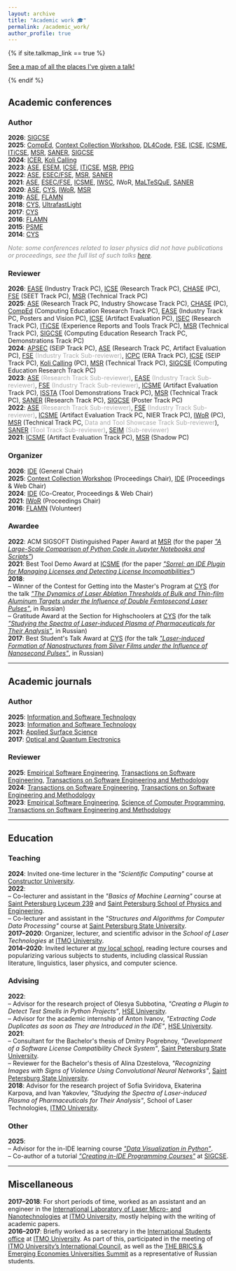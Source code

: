 ```yaml
---
layout: archive
title: "Academic work 🎓"
permalink: /academic_work/
author_profile: true
---
```


{% if site.talkmap_link == true %}

<p style="text-decoration:underline;"><a href="/talkmap.html">See a map of all the places I've given a talk!</a></p>

{% endif %}

<h2>Academic conferences</h2>

<h3>Author</h3>

<b>2026</b>: <a href="https://sigcse2026.sigcse.org/track/sigcse-ts-2026-Papers">SIGCSE</a><br>
<b>2025</b>: <a href="https://comped.acm.org/2025/">CompEd</a>, <a href="https://jetbrains-research.github.io/ase2025-context-collection-workshop/">Context Collection Workshop</a>, <a href="https://dl4c.github.io/">DL4Code</a>, <a href="https://conf.researchr.org/home/fse-2025">FSE</a>, <a href="https://conf.researchr.org/home/icse-2025">ICSE</a>, <a href="https://conf.researchr.org/home/icsme-2025">ICSME</a>, <a href="https://iticse.acm.org/2025/">ITiCSE</a>, <a href="https://conf.researchr.org/home/msr-2025">MSR</a>, <a href="https://conf.researchr.org/home/saner-2025">SANER</a>, <a href="https://sigcse2025.sigcse.org/track/sigcse-ts-2025-tutorials#event-overview">SIGCSE</a><br>
<b>2024</b>: <a href="https://icer2024.acm.org/track/icer-2024-lightning-talks-and-posters">ICER</a>, <a href="https://www.kolicalling.fi/">Koli Calling</a><br>
<b>2023</b>: <a href="https://conf.researchr.org/home/ase-2023">ASE</a>, <a href="https://conf.researchr.org/home/esem-2023">ESEM</a>, <a href="https://conf.researchr.org/home/icse-2023">ICSE</a>, <a href="https://iticse.acm.org/2023/">ITiCSE</a>, <a href="https://conf.researchr.org/home/msr-2023">MSR</a>, <a href="https://www.ppig.org/workshops/2023-annual-workshop/call-for-papers/">PPIG</a><br>
<b>2022</b>: <a href="https://conf.researchr.org/home/ase-2022">ASE</a>, <a href="https://2022.esec-fse.org/">ESEC/FSE</a>, <a href="https://conf.researchr.org/home/msr-2022">MSR</a>, <a href="https://saner2022.uom.gr/">SANER</a><br>
<b>2021</b>: <a href="https://conf.researchr.org/home/ase-2021">ASE</a>, <a href="https://2021.esec-fse.org/">ESEC/FSE</a>, <a href="https://icsme2021.github.io/">ICSME</a>, <a href="https://iwsc2021.github.io/index.html">IWSC</a>, <a herf="https://iwor.github.io/iwor2021/">IWoR</a>, <a href="https://maltesque2021.github.io/submission.html">MaLTeSQuE</a>, <a href="https://saner2021.shidler.hawaii.edu/">SANER</a><br>
<b>2020</b>: <a href="https://conf.researchr.org/home/ase-2020">ASE</a>, <a href="https://kmu.itmo.ru/static/English/54/English">CYS</a>, <a href="https://conf.researchr.org/track/icse-2020/icse-2020-Workshops">IWoR</a>, <a href="https://2020.msrconf.org/">MSR</a><br>
<b>2019</b>: <a href="https://conf.researchr.org/home/ase-2019">ASE</a>, <a href="https://flamn.itmo.ru/">FLAMN</a><br>
<b>2018</b>: <a href="https://kmu.itmo.ru/static/English/54/English">CYS</a>, <a href="https://ultrafastlight.lebedev.ru/">UltrafastLight</a><br>
<b>2017</b>: <a href="https://kmu.itmo.ru/static/English/54/English">CYS</a><br>
<b>2016</b>: <a href="https://flamn.itmo.ru/">FLAMN</a><br>
<b>2015</b>: <a href="https://psme.herzen.spb.ru/?page_id=997&lang=en">PSME</a><br>
<b>2014</b>: <a href="https://kmu.itmo.ru/static/English/54/English">CYS</a>

<span style="color: #888888"><i>Note: some conferences related to laser physics did not have publications or proceedings, see the full list of such talks <a href="https://areyde.com/physics_conferences/">here</a>.</i></span>

<h3>Reviewer</h3>

<b>2026</b>: <a href="https://conf.researchr.org/track/ease-2026/ease-2026-industry-papers">EASE</a> (Industry Track PC), <a href="http://www.icse-conferences.org/index.html">ICSE</a> (Research Track PC), <a href="https://conf.researchr.org/home/chase-2026">CHASE</a> (PC), <a href="https://conf.researchr.org/track/fse-2026/fse-2026-software-engineering-education">FSE</a> (SEET Track PC), <a href="https://conf.researchr.org/home/msr-2026">MSR</a> (Technical Track PC)<br>
<b>2025</b>: <a href="https://conf.researchr.org/track/ase-2025/ase-2025-papers">ASE</a> (Research Track PC, Industry Showcase Track PC), <a href="https://conf.researchr.org/home/chase-2025">CHASE</a> (PC), <a href="https://comped.acm.org/2025/call-for-papers/">CompEd</a> (Computing Education Research Track PC), <a href="https://conf.researchr.org/track/ease-2025/ease-2025-industry-papers">EASE</a> (Industry Track PC, Posters and Vision PC), <a href="https://conf.researchr.org/track/icse-2025/icse-2025-artifact-evaluation">ICSE</a> (Artifact Evaluation PC), <a href="https://conf.researchr.org/series/isec">ISEC</a> (Research Track PC), <a href="https://iticse.acm.org/2025/">ITiCSE</a> (Experience Reports and Tools Track PC), <a href="https://2025.msrconf.org/track/msr-2025-technical-papers">MSR</a> (Technical Track PC), <a href="https://sigcse2025.sigcse.org/track/sigcse-ts-2025-Papers">SIGCSE</a> (Computing Education Research Track PC, Demonstrations Track PC)<br>
<b>2024</b>: <a href="https://conf.researchr.org/track/apsec-2024/apsec-2024-software-engineering-in-practice">APSEC</a> (SEIP Track PC), <a href="https://conf.researchr.org/track/ase-2024/ase-2024-papers">ASE</a> (Research Track PC, Artifact Evaluation PC), <span style="color:#AAAAAA"><a href="https://2024.esec-fse.org/track/fse-2024-industry">FSE</a> (Industry Track Sub-reviewer)</span>, <a href="https://conf.researchr.org/track/icpc-2024/icpc-2024-early-research-achievements-era">ICPC</a> (ERA Track PC), <a href="https://conf.researchr.org/track/icse-2024/icse-2024-software-engineering-in-practice">ICSE</a> (SEIP Track PC), <a href="https://www.kolicalling.fi/">Koli Calling</a> (PC), <a href="https://2024.msrconf.org/track/msr-2024-technical-papers">MSR</a> (Technical Track PC), <a href="https://sigcse2024.sigcse.org/track/sigcse-ts-2024-Papers-1">SIGCSE</a> (Computing Education Research Track PC)<br>
<b>2023</b>: <span style="color:#AAAAAA"><a href="https://conf.researchr.org/track/ase-2023/ase-2023-papers">ASE</a> (Research Track Sub-reviewer)</span>, <span style="color:#AAAAAA"><a href="https://conf.researchr.org/track/ease-2023/ease-2023-industry">EASE</a> (Industry Track Sub-reviewer)</span>, <span style="color:#AAAAAA"><a href="https://2023.esec-fse.org/track/fse-2023-industry">FSE</a> (Industry Track Sub-reviewer)</span>, <a href="https://conf.researchr.org/track/icsme-2023/icsme-2023-artifact-evaluation-track-and-rose-festival">ICSME</a> (Artifact Evaluation Track PC), <a href="https://2023.issta.org/track/issta-2023-tool-demonstrations">ISSTA</a> (Tool Demonstrations Track PC), <a href="https://conf.researchr.org/track/msr-2023/msr-2023-technical-papers">MSR</a> (Technical Track PC), <a href="https://saner2023.must.edu.mo/restrack">SANER</a> (Research Track PC), <a href="https://sigcse2023.sigcse.org/track/sigcse-ts-2023-posters">SIGCSE</a> (Poster Track PC)<br>
<b>2022</b>: <span style="color:#AAAAAA"><a href="https://conf.researchr.org/track/ase-2022/ase-2022-research-papers">ASE</a> (Research Track Sub-reviewer)</span>, <span style="color:#AAAAAA"><a href="https://2022.esec-fse.org/track/fse-2022-industry">FSE</a> (Industry Track Sub-reviewer)</span>, <a href="https://cyprusconferences.org/icsme2022/new-ideas-and-emerging-results/">ICSME</a> (Artifact Evaluation Track PC, NIER Track PC), <a href="https://iwor.github.io/iwor2022/">IWoR</a> (PC), <a href="https://conf.researchr.org/track/msr-2022/msr-2022-technical-papers">MSR</a> (Technical Track PC, <span style="color:#AAAAAA">Data and Tool Showcase Track Sub-reviewer</span>), <span style="color:#AAAAAA"><a href="https://saner2022.uom.gr/tooltrack">SANER</a> (Tool Track Sub-reviewer)</span>, <span style="color:#AAAAAA"><a href="https://seim-conf.org/en/">SEIM</a> (Sub-reviewer)</span><br>
<b>2021</b>: <a href="https://icsme2021.github.io/cfp/AEandROSETrack.html">ICSME</a> (Artifact Evaluation Track PC), <a href="https://2021.msrconf.org/track/msr-2021-shadow-pc?">MSR</a> (Shadow PC)

<h3>Organizer</h3>

<b>2026</b>: <a href="https://ide-workshop.github.io/">IDE</a> (General Chair) <br>
<b>2025</b>: <a href="https://jetbrains-research.github.io/ase2025-context-collection-workshop/">Context Collection Workshop</a> (Proceedings Chair), <a href="https://ide-workshop.github.io/content/ide-2025.html">IDE</a> (Proceedings & Web Chair) <br>
<b>2024</b>: <a href="https://ide-workshop.github.io/content/ide-2024.html">IDE</a> (Co-Creator, Proceedings & Web Chair) <br>
<b>2021</b>: <a href="https://iwor.github.io/iwor2021/index.html">IWoR</a> (Proceedings Chair)<br>
<b>2016</b>: <a href="http://lpc.ifmo.ru/flamn16/">FLAMN</a> (Volunteer)

<h3>Awardee</h3>
<b>2022</b>: ACM SIGSOFT Distinguished Paper Award at <a href="https://conf.researchr.org/home/msr-2022">MSR</a> (for the paper <i><a href="https://areyde.com/publications/2022-05-18-jupyter-analysis">"A Large-Scale Comparison of Python Code in Jupyter Notebooks and Scripts"</a></i>)<br>
<b>2021</b>: Best Tool Demo Award at <a href="https://icsme2021.github.io/">ICSME</a> (for the paper <i><a href="https://areyde.com/publications/2021-09-27-sorrel">"Sorrel: an IDE Plugin for Managing Licenses and Detecting License Incompatibilities"</a></i>)<br>
<b>2018</b>:<br>
– Winner of the Contest for Getting into the Master's Program at <a href="https://kmu.itmo.ru/static/English/54/English">CYS</a> (for the talk <i><a href="https://areyde.com/files/cys2018/abstract.pdf">"The Dynamics of Laser Ablation Thresholds of Bulk and Thin-film Aluminum Targets under the Influence of Double Femtosecond Laser Pulses"</a></i>, in Russian)<br>
– Gratitude Award at the Section for Highschoolers at <a href="https://kmu.itmo.ru/static/English/54/English">CYS</a> (for the talk <i><a href="https://areyde.com/files/cys2018/advisory.pdf">"Studying the Spectra of Laser-induced Plasma of Pharmaceuticals for Their Analysis"</a></i>, in Russian)<br>
<b>2017</b>: Best Student's Talk Award at <a href="https://kmu.itmo.ru/static/English/54/English">CYS</a> (for the talk <i><a href="https://areyde.com/files/cys2017/abstract.pdf">"Laser-induced Formation of Nanostructures from Silver Films under the Influence of Nanosecond Pulses"</a></i>, in Russian)<br>

<hr color="#888888" size="4" noshade>

<h2>Academic journals</h2>

<h3>Author</h3>

<b>2025</b>: <a href="https://www.sciencedirect.com/journal/information-and-software-technology">Information and Software Technology</a><br>
<b>2023</b>: <a href="https://www.sciencedirect.com/journal/information-and-software-technology">Information and Software Technology</a><br>
<b>2021</b>: <a href="https://www.sciencedirect.com/journal/applied-surface-science">Applied Surface Science</a><br>
<b>2017</b>: <a href="https://www.springer.com/journal/11082">Optical and Quantum Electronics</a>

<h3>Reviewer</h3>

<b>2025</b>: <a href="https://www.springer.com/journal/10664">Empirical Software Engineering</a>, <a href="https://www.computer.org/csdl/journal/ts">Transactions on Software Engineering</a>, <a href="https://dl.acm.org/journal/tosem">Transactions on Software Engineering and Methodology</a> <br>
<b>2024</b>: <a href="https://www.computer.org/csdl/journal/ts">Transactions on Software Engineering</a>, <a href="https://dl.acm.org/journal/tosem">Transactions on Software Engineering and Methodology</a> <br>
<b>2023</b>: <a href="https://www.springer.com/journal/10664">Empirical Software Engineering</a>, <a href="https://www.sciencedirect.com/journal/science-of-computer-programming">Science of Computer Programming</a>, <a href="https://dl.acm.org/journal/tosem">Transactions on Software Engineering and Methodology</a>

<hr color="#888888" size="4" noshade>

<h2>Education</h2>

<h3>Teaching</h3>

<b>2024</b>: Invited one-time lecturer in the <i>"Scientific Computing"</i> course at <a href="https://constructor.university/">Constructor University</a>. <br>
<b>2022</b>:<br>
– Co-lecturer and assistant in the <i>"Basics of Machine Learning"</i> course at <a href="https://239.ru/">Saint Petersburg Lyceum 239</a> and <a href="http://www.school.ioffe.ru/">Saint Petersburg School of Physics and Engineering</a>.<br>
– Co-lecturer and assistant in the <i>"Structures and Algorithms for Computer Data Processing"</i> course at <a href="https://english.spbu.ru/">Saint Petersburg State University</a>.<br>
<b>2017–2020</b>: Organizer, lecturer, and scientific advisor in the <i>School of Laser Technologies</i> at <a href="https://en.itmo.ru/">ITMO University</a>.<br>
<b>2014–2020</b>: Invited lecturer at <a href='http://s526.spb.ru/'>my local school</a>, reading lecture courses and popularizing various subjects to students, including classical Russian literature, linguistics, laser physics, and computer science.

<h3>Advising</h3>

<b>2022</b>:<br>
– Advisor for the research project of Olesya Subbotina, <i>"Creating a Plugin to Detect Test Smells in Python Projects"</i>, <a href="https://www.hse.ru/en/">HSE University</a>.<br>
– Advisor for the academic internship of Anton Ivanov, <i>"Extracting Code Duplicates as soon as They are Introduced in the IDE"</i>, <a href="https://www.hse.ru/en/">HSE University</a>.<br>
<b>2021</b>:<br>
– Consultant for the Bachelor's thesis of Dmitry Pogrebnoy, <i>"Development of a Software License Compatibility Check System"</i>, <a href="https://english.spbu.ru/">Saint Petersburg State University</a>.<br>
– Reviewer for the Bachelor's thesis of Alina Dzestelova, <i>"Recognizing Images with Signs of Violence Using Convolutional Neural Networks"</i>, <a href="https://english.spbu.ru/">Saint Petersburg State University</a>.<br>
<b>2018</b>: Advisor for the research project of Sofia Sviridova, Ekaterina Karpova, and Ivan Yakovlev, <i>"Studying the Spectra of Laser-induced Plasma of Pharmaceuticals for Their Analysis"</i>, School of Laser Technologies, <a href="https://en.itmo.ru/">ITMO University</a>.

<h3>Other</h3>

<b>2025</b>:<br>
– Advisor for the in-IDE learning course <i><a href="https://plugins.jetbrains.com/plugin/27941-data-visualization-in-python">"Data Visualization in Python"</a></i>.<br>
– Co-author of a tutorial <i><a href="https://dl.acm.org/doi/10.1145/3641555.3704762">"Creating in-IDE Programming Courses"</a></i> at <a href="https://sigcse2025.sigcse.org/track/sigcse-ts-2025-tutorials#event-overview">SIGCSE</a>.

<hr color="#888888" size="4" noshade>

<h2>Miscellaneous</h2>

<b>2017–2018</b>: For short periods of time, worked as an assistant and an engineer in the <a href="https://en.itmo.ru/en/department/516/International_Research_Laboratory_for_Micro-_and_Nanotechnology_Lasers.htm">International Laboratory of Laser Micro- and Nanotechnologies</a> at <a href="https://en.itmo.ru/">ITMO University</a>, mostly helping with the writing of academic papers.<br>
<b>2016–2017</b>: Briefly worked as a secretary in the <a href="https://int.itmo.ru/en/departments/structure/17">International Students office</a> at <a href="https://en.itmo.ru/">ITMO University</a>. As part of this, participated in the meeting of <a href="https://en.itmo.ru/en/page/249/The_International_Council.htm">ITMO University’s International Council</a>, as well as the <a href="https://areyde.com/brics/">THE BRICS & Emerging Economies Universities Summit</a> as a representative of Russian students.